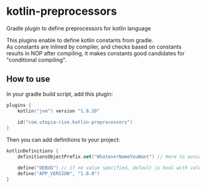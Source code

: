 # kotlin-preprocessors
Gradle plugin to define preprocessors for kotlin language

This plugins enable to define kotlin constants from gradle.  
As constants are inlined by compiler, and checks based on constants results in NOP after compiling,
it makes constants good candidates for "conditional compiling".  

## How to use

In your gradle build script, add this plugin:  
```kotlin
plugins {
    kotlin("jvm") version "1.8.20"
    
    id("com.utopia-rise.kotlin-preprocessors")
}
```

Then you can add definitions to your project:
```kotlin
kotlinDefinitions {
    definitionsObjectPrefix.set("WhateverNameYouWant") // Here to avoid overlap if a dependency uses this plugin. You can set this to your project name

    define("DEBUG") // if no value specified, default is bool with value set to true.
    define("APP_VERSION", "1.0.0")
}
```
